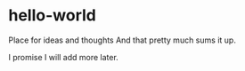 # hello-world
Place for ideas and thoughts
And that pretty much sums it up. 

I promise I will add more later. 
